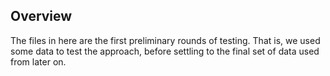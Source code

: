 Overview
--------------------

The files in here are the first preliminary rounds of testing.
That is, we used some data to test the approach, before settling
to the final set of data used from later on.
